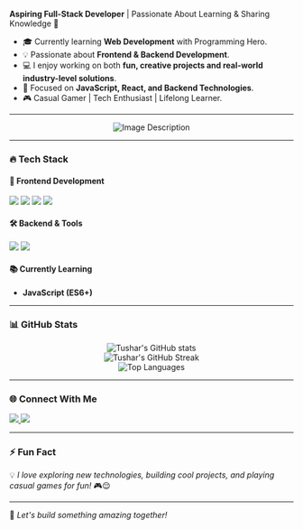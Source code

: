 **Aspiring Full-Stack Developer** | Passionate About Learning & Sharing Knowledge 🚀

- 🎓 Currently learning **Web Development** with Programming Hero.  
- 💡 Passionate about **Frontend & Backend Development**.
- 💻 I enjoy working on both **fun, creative projects and real-world industry-level solutions**.
- 🎯 Focused on **JavaScript, React, and Backend Technologies**.
- 🎮 Casual Gamer | Tech Enthusiast | Lifelong Learner.

---
<div align="center">
  <img src="https://camo.githubusercontent.com/4d9f5ecceb711eec6e2018f38a5677dc657c9738d4a65ba3b928c41c0a45b439/68747470733a2f2f6d69726f2e6d656469756d2e636f6d2f6d61782f313336302f302a37513379765349765f7430696f4a2d5a2e676966" alt="Image Description">
</div>

---

### 🔥 Tech Stack

#### 🚀 Frontend Development
<p align="left">
  <img src="https://img.shields.io/badge/HTML5-%23E34F26.svg?style=for-the-badge&logo=html5&logoColor=white" />
  <img src="https://img.shields.io/badge/CSS3-%231572B6.svg?style=for-the-badge&logo=css3&logoColor=white" />
  <img src="https://img.shields.io/badge/JavaScript-%23F7DF1E.svg?style=for-the-badge&logo=javascript&logoColor=black" />
  <img src="https://img.shields.io/badge/Webflow-%2300A4E4.svg?style=for-the-badge&logo=webflow&logoColor=white" />
<!--   <img src="https://img.shields.io/badge/React-%2361DAFB.svg?style=for-the-badge&logo=react&logoColor=black" /> -->
</p>

#### 🛠 Backend & Tools
<p align="left">
  <img src="https://img.shields.io/badge/Git-%23F05032.svg?style=for-the-badge&logo=git&logoColor=white" />
  <img src="https://img.shields.io/badge/GitHub-%23181717.svg?style=for-the-badge&logo=github&logoColor=white" />
<!--   <img src="https://img.shields.io/badge/WordPress-%23117AC9.svg?style=for-the-badge&logo=wordpress&logoColor=white" />
  <img src="https://img.shields.io/badge/Node.js-%23339933.svg?style=for-the-badge&logo=node.js&logoColor=white" />
  <img src="https://img.shields.io/badge/Express.js-%23000000.svg?style=for-the-badge&logo=express&logoColor=white" /> -->
</p>

#### 📚 Currently Learning
- **JavaScript (ES6+)**
---

### 📊 GitHub Stats
<div align="center">
  <img src="https://github-readme-stats.vercel.app/api?username=iktushar01&show_icons=true&theme=radical&count_private=true" alt="Tushar's GitHub stats" />
  <br>
  <img src="https://github-readme-streak-stats.herokuapp.com/?user=iktushar01&theme=radical" alt="Tushar's GitHub Streak" />
  <br>
  <img src="https://github-readme-stats.vercel.app/api/top-langs/?username=iktushar01&layout=compact&theme=radical" alt="Top Languages" />
</div>

---

### 🌐 Connect With Me
<p align="left">
  <a href="https://www.linkedin.com/in/iktushar01/" target="_blank">
    <img src="https://img.shields.io/badge/LinkedIn-%230077B5.svg?style=for-the-badge&logo=linkedin&logoColor=white" />
  </a>
  <a href="https://www.facebook.com/ibrahim.khalil.tushar.2024" target="_blank">
    <img src="https://img.shields.io/badge/Facebook-%231877F2.svg?style=for-the-badge&logo=facebook&logoColor=white" />
  </a>
</p>

---

### ⚡ Fun Fact
💡 *I love exploring new technologies, building cool projects, and playing casual games for fun!* 🎮😌

---

🚀 *Let's build something amazing together!*
